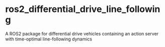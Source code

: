 # ros2_differential_drive_line_following
A ROS2 package for differential drive vehicles containing an action server with time-optimal line-following dynamics
